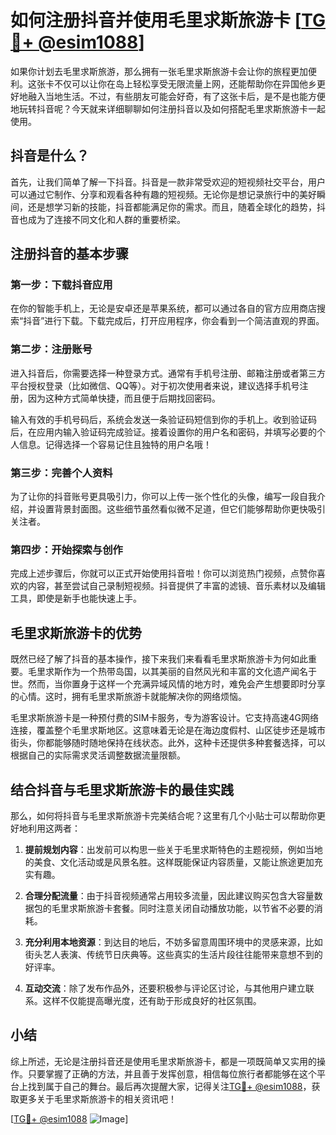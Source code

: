 # 如何注册抖音并使用毛里求斯旅游卡 [[TG💪+ @esim1088](https://t.me/s/esim1088)]

如果你计划去毛里求斯旅游，那么拥有一张毛里求斯旅游卡会让你的旅程更加便利。这张卡不仅可以让你在岛上轻松享受无限流量上网，还能帮助你在异国他乡更好地融入当地生活。不过，有些朋友可能会好奇，有了这张卡后，是不是也能方便地玩转抖音呢？今天就来详细聊聊如何注册抖音以及如何搭配毛里求斯旅游卡一起使用。

## 抖音是什么？

首先，让我们简单了解一下抖音。抖音是一款非常受欢迎的短视频社交平台，用户可以通过它制作、分享和观看各种有趣的短视频。无论你是想记录旅行中的美好瞬间，还是想学习新的技能，抖音都能满足你的需求。而且，随着全球化的趋势，抖音也成为了连接不同文化和人群的重要桥梁。

## 注册抖音的基本步骤

### 第一步：下载抖音应用
在你的智能手机上，无论是安卓还是苹果系统，都可以通过各自的官方应用商店搜索“抖音”进行下载。下载完成后，打开应用程序，你会看到一个简洁直观的界面。

### 第二步：注册账号
进入抖音后，你需要选择一种登录方式。通常有手机号注册、邮箱注册或者第三方平台授权登录（比如微信、QQ等）。对于初次使用者来说，建议选择手机号注册，因为这种方式简单快捷，而且便于后期找回密码。

输入有效的手机号码后，系统会发送一条验证码短信到你的手机上。收到验证码后，在应用内输入验证码完成验证。接着设置你的用户名和密码，并填写必要的个人信息。记得选择一个容易记住且独特的用户名哦！

### 第三步：完善个人资料
为了让你的抖音账号更具吸引力，你可以上传一张个性化的头像，编写一段自我介绍，并设置背景封面图。这些细节虽然看似微不足道，但它们能够帮助你更快吸引关注者。

### 第四步：开始探索与创作
完成上述步骤后，你就可以正式开始使用抖音啦！你可以浏览热门视频，点赞你喜欢的内容，甚至尝试自己录制短视频。抖音提供了丰富的滤镜、音乐素材以及编辑工具，即使是新手也能快速上手。

## 毛里求斯旅游卡的优势

既然已经了解了抖音的基本操作，接下来我们来看看毛里求斯旅游卡为何如此重要。毛里求斯作为一个热带岛国，以其美丽的自然风光和丰富的文化遗产闻名于世。然而，当你置身于这样一个充满异域风情的地方时，难免会产生想要即时分享的心情。这时，拥有毛里求斯旅游卡就能解决你的网络烦恼。

毛里求斯旅游卡是一种预付费的SIM卡服务，专为游客设计。它支持高速4G网络连接，覆盖整个毛里求斯地区。这意味着无论是在海边度假村、山区徒步还是城市街头，你都能够随时随地保持在线状态。此外，这种卡还提供多种套餐选择，可以根据自己的实际需求灵活调整数据流量限额。

## 结合抖音与毛里求斯旅游卡的最佳实践

那么，如何将抖音与毛里求斯旅游卡完美结合呢？这里有几个小贴士可以帮助你更好地利用这两者：

1. **提前规划内容**：出发前可以构思一些关于毛里求斯特色的主题视频，例如当地的美食、文化活动或是风景名胜。这样既能保证内容质量，又能让旅途更加充实有趣。
   
2. **合理分配流量**：由于抖音视频通常占用较多流量，因此建议购买包含大容量数据包的毛里求斯旅游卡套餐。同时注意关闭自动播放功能，以节省不必要的消耗。
   
3. **充分利用本地资源**：到达目的地后，不妨多留意周围环境中的灵感来源，比如街头艺人表演、传统节日庆典等。这些真实的生活片段往往能带来意想不到的好评率。

4. **互动交流**：除了发布作品外，还要积极参与评论区讨论，与其他用户建立联系。这样不仅能提高曝光度，还有助于形成良好的社区氛围。

## 小结

综上所述，无论是注册抖音还是使用毛里求斯旅游卡，都是一项既简单又实用的操作。只要掌握了正确的方法，并且善于发挥创意，相信每位旅行者都能够在这个平台上找到属于自己的舞台。最后再次提醒大家，记得关注[TG💪+ @esim1088](https://t.me/s/esim1088)，获取更多关于毛里求斯旅游卡的相关资讯吧！

[[TG💪+ @esim1088](https://t.me/s/esim1088) ![Image](https://i.postimg.cc/4NQfJmqS/Snipaste-2025-05-13-00-14-12.png)]